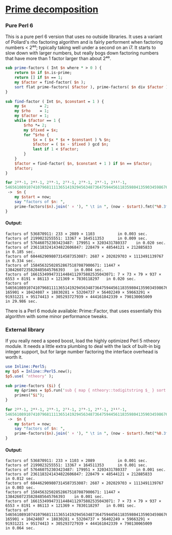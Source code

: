 [1]: https://rosettacode.org/wiki/Prime_decomposition

# [Prime decomposition][1]

### Pure Perl 6



This is a pure perl 6 version that uses no outside libraries. It uses a variant of Pollard's rho factoring algorithm and is fairly performent when factoring numbers &lt; 2⁸⁰; typically taking well under a second on an i7. It starts to slow down with larger numbers, but really bogs down factoring numbers that have more than 1 factor larger than about 2⁴⁰.

```perl
sub prime-factors ( Int $n where * > 0 ) {
    return $n if $n.is-prime;
    return [] if $n == 1;
    my $factor = find-factor( $n );
    sort flat prime-factors( $factor ), prime-factors( $n div $factor );
}
 
sub find-factor ( Int $n, $constant = 1 ) {
    my $x      = 2;
    my $rho    = 1;
    my $factor = 1;
    while $factor == 1 {
        $rho *= 2;
        my $fixed = $x;
        for ^$rho {
            $x = ( $x * $x + $constant ) % $n;
            $factor = ( $x - $fixed ) gcd $n;
            last if 1 < $factor;
        }
    }
    $factor = find-factor( $n, $constant + 1 ) if $n == $factor;
    $factor;
}
 
for 2²⁹-1, 2⁴¹-1, 2⁵⁹-1, 2⁷¹-1, 2⁷⁹-1, 2⁹⁷-1, 2¹¹⁷-1,
5465610891074107968111136514192945634873647594456118359804135903459867604844945580205745718497
 ->  $n {
    my $start = now;
    say "factors of $n: ",
    prime-factors($n).join(' × '), " \t in ", (now - $start).fmt("%0.3f"), " sec."
}
```

#### Output:
```
factors of 536870911: 233 × 2089 × 1103          in 0.003 sec.
factors of 2199023255551: 13367 × 164511353      in 0.009 sec.
factors of 576460752303423487: 179951 × 3203431780337    in 0.020 sec.
factors of 2361183241434822606847: 228479 × 48544121 × 212885833         in 0.185 sec.
factors of 604462909807314587353087: 2687 × 202029703 × 1113491139767    in 0.334 sec.
factors of 158456325028528675187087900671: 11447 × 13842607235828485645766393    in 0.004 sec.
factors of 166153499473114484112975882535043071: 7 × 73 × 79 × 937 × 6553 × 8191 × 86113 × 121369 × 7830118297   in 0.020 sec.
factors of 5465610891074107968111136514192945634873647594456118359804135903459867604844945580205745718497: 165901 × 10424087 × 18830281 × 53204737 × 56402249 × 59663291 × 91931221 × 95174413 × 305293727939 × 444161842339 × 790130065009      in 29.986 sec.
```


There is a Perl 6 module available: Prime::Factor, that uses essentially this algorithm with some minor performance tweaks.



### External library



If you really need a speed boost, load the highly optimized Perl 5 ntheory module. It needs a little extra plumbing to deal with the lack of built-in big integer support, but for large number factoring the interface overhead is worth it.

```perl
use Inline::Perl5;
my $p5 = Inline::Perl5.new();
$p5.use( 'ntheory' );
 
sub prime-factors ($i) {
    my &primes = $p5.run('sub { map { ntheory::todigitstring $_ } sort {$a <=> $b} ntheory::factor $_[0] }');
    primes("$i");
}
 
for 2²⁹-1, 2⁴¹-1, 2⁵⁹-1, 2⁷¹-1, 2⁷⁹-1, 2⁹⁷-1, 2¹¹⁷-1,
5465610891074107968111136514192945634873647594456118359804135903459867604844945580205745718497
 ->  $n {
    my $start = now;
    say "factors of $n: ",
    prime-factors($n).join(' × '), " \t in ", (now - $start).fmt("%0.3f"), " sec."
}
```

#### Output:
```
factors of 536870911: 233 × 1103 × 2089          in 0.001 sec.
factors of 2199023255551: 13367 × 164511353      in 0.001 sec.
factors of 576460752303423487: 179951 × 3203431780337    in 0.001 sec.
factors of 2361183241434822606847: 228479 × 48544121 × 212885833         in 0.012 sec.
factors of 604462909807314587353087: 2687 × 202029703 × 1113491139767    in 0.003 sec.
factors of 158456325028528675187087900671: 11447 × 13842607235828485645766393    in 0.001 sec.
factors of 166153499473114484112975882535043071: 7 × 73 × 79 × 937 × 6553 × 8191 × 86113 × 121369 × 7830118297   in 0.001 sec.
factors of 5465610891074107968111136514192945634873647594456118359804135903459867604844945580205745718497: 165901 × 10424087 × 18830281 × 53204737 × 56402249 × 59663291 × 91931221 × 95174413 × 305293727939 × 444161842339 × 790130065009      in 0.064 sec.
```